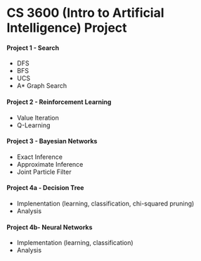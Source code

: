 # CS 3600 (Intro to Artificial Intelligence) Project

#### Project 1 - Search
- DFS
- BFS
- UCS
- A* Graph Search

#### Project 2 - Reinforcement Learning
- Value Iteration
- Q-Learning

#### Project 3 - Bayesian Networks
- Exact Inference
- Approximate Inference
- Joint Particle Filter

#### Project 4a - Decision Tree
- Implenentation (learning, classification, chi-squared pruning)
- Analysis

#### Project 4b- Neural Networks
- Implementation (learning, classification)
- Analysis
